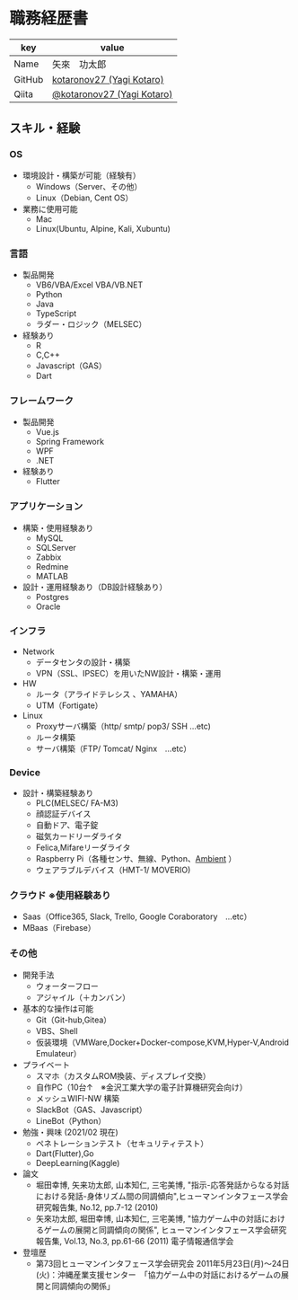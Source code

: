 # 職務経歴書
|key|value|
|---|-----|
|Name|矢來　功太郎|
|GitHub|[kotaronov27 \(Yagi Kotaro\)](https://github.com/kotaronov27)|
|Qiita|[@kotaronov27 \(Yagi Kotaro\)](https://qiita.com/kotaronov27)|


## スキル・経験
### OS
* 環境設計・構築が可能（経験有）
  * Windows（Server、その他）
  * Linux（Debian, Cent OS）
* 業務に使用可能
  * Mac
  * Linux(Ubuntu, Alpine, Kali, Xubuntu)

### 言語
* 製品開発
  * VB6/VBA/Excel VBA/VB.NET
  * Python
  * Java
  * TypeScript
  * ラダー・ロジック（MELSEC）
* 経験あり
  * R
  * C,C++
  * Javascript（GAS）
  * Dart

### フレームワーク
* 製品開発
  * Vue.js
  * Spring Framework
  * WPF
  * .NET
* 経験あり
  * Flutter

### アプリケーション
* 構築・使用経験あり
  * MySQL
  * SQLServer
  * Zabbix
  * Redmine
  * MATLAB
* 設計・運用経験あり（DB設計経験あり）
  * Postgres
  * Oracle

### インフラ
* Network
  * データセンタの設計・構築
  * VPN（SSL、IPSEC）を用いたNW設計・構築・運用
* HW 
  * ルータ（アライドテレシス 、YAMAHA）
  * UTM（Fortigate）
* Linux
  * Proxyサーバ構築（http/ smtp/ pop3/ SSH …etc)
  * ルータ構築
  * サーバ構築（FTP/ Tomcat/ Nginx　…etc）

### Device
* 設計・構築経験あり
  * PLC(MELSEC/ FA-M3)
  * 顔認証デバイス
  * 自動ドア、電子錠
  * 磁気カードリーダライタ
  * Felica,Mifareリーダライタ
  * Raspberry Pi（各種センサ、無線、Python、[Ambient](https://ambidata.io/) ）
  * ウェアラブルデバイス（HMT-1/ MOVERIO)

### クラウド ※使用経験あり
* Saas（Office365, Slack, Trello, Google Coraboratory　…etc）
* MBaas（Firebase）

### その他
* 開発手法
  * ウォーターフロー
  * アジャイル（＋カンバン）
* 基本的な操作は可能
  * Git（Git-hub,Gitea）
  * VBS、Shell
  * 仮装環境（VMWare,Docker+Docker-compose,KVM,Hyper-V,Android Emulateur）
* プライベート
  * スマホ（カスタムROM換装、ディスプレイ交換）
  * 自作PC（10台↑　※金沢工業大学の電子計算機研究会向け）
  * メッシュWIFI-NW 構築
  * SlackBot（GAS、Javascript）
  * LineBot（Python）
* 勉強・興味 (2021/02 現在)
  * ペネトレーションテスト（セキュリティテスト）
  * Dart(Flutter),Go
  * DeepLearning(Kaggle)
* 論文
  * 堀田幸博, 矢来功太郎, 山本知仁, 三宅美博, "指示-応答発話からなる対話における発話-身体リズム間の同調傾向",ヒューマンインタフェース学会研究報告集, No.12, pp.7-12 (2010)
  * 矢來功太郎, 堀田幸博, 山本知仁, 三宅美博, "協力ゲーム中の対話におけるゲームの展開と同調傾向の関係", ヒューマンインタフェース学会研究報告集, Vol.13, No.3, pp.61-66 (2011) 電子情報通信学会
* 登壇歴
  * 第73回ヒューマンインタフェース学会研究会 2011年5月23日(月)～24日(火)：沖縄産業支援センター　「協力ゲーム中の対話におけるゲームの展開と同調傾向の関係」
